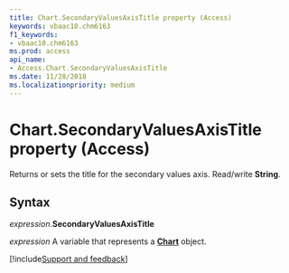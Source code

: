 ```yaml
---
title: Chart.SecondaryValuesAxisTitle property (Access)
keywords: vbaac10.chm6163
f1_keywords:
- vbaac10.chm6163
ms.prod: access
api_name:
- Access.Chart.SecondaryValuesAxisTitle
ms.date: 11/28/2018
ms.localizationpriority: medium
---
```



# Chart.SecondaryValuesAxisTitle property (Access)

Returns or sets the title for the secondary values axis. Read/write **String**.


## Syntax

_expression_.**SecondaryValuesAxisTitle**

_expression_ A variable that represents a **[Chart](Access.Chart.md)** object.

[!include[Support and feedback](~/includes/feedback-boilerplate.md)]